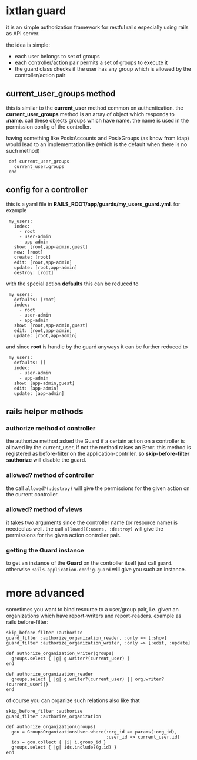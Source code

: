 # ixtlan guard #

it is an simple authorization framework for restful rails especially using rails as API server.

the idea is simple: 

* each user belongs to set of groups
* each controller/action pair permits a set of groups to execute it
* the guard class checks if the user has any group which is allowed by the controller/action pair

## current\_user\_groups method ##

this is similar to the **current_user** method common on authentication. the **current_user_groups** method is an array of object which responds to __:name__. call these objects groups which have name. the name is used in the permission config of the controller.

having something like PosixAccounts and PosixGroups (as know from ldap) would lead to an implementation like (which is the default when there is no such method)

     def current_user_groups
       current_user.groups
     end
     
## config for a controller

this is a yaml file in **RAILS_ROOT/app/guards/my\_users\_guard.yml**. for example

     my_users:
       index:
         - root
         - user-admin
         - app-admin
       show: [root,app-admin,guest]
       new: [root]
       create: [root]
       edit: [root,app-admin]
       update: [root,app-admin]
       destroy: [root]

with the special action **defaults** this can be reduced to

     my_users:
       defaults: [root]
       index:
         - root
         - user-admin
         - app-admin
       show: [root,app-admin,guest]
       edit: [root,app-admin]
       update: [root,app-admin]

and since **root** is handle by the guard anyways it can be further reduced to

     my_users:
       defaults: []
       index:
         - user-admin
         - app-admin
       show: [app-admin,guest]
       edit: [app-admin]
       update: [app-admin]

## rails helper methods

### authorize method of controller

  the authorize method asked the Guard if a certain action on a controller is allowed by the current_user, if not the method raises an Error. this method is registered as before-filter on the application-contrller. so **skip-before-filter :authorize** will disable the guard.
  
### allowed? method of controller

the call `allowed?(:destroy)` will give the permissions for the given action on the current controller.

### allowed? method of views

it takes two arguments since the controller name (or resource name) is needed as well. the call `allowed?(:users, :destroy)` will give the permissions for the given action controller pair.

### getting the Guard instance

to get an instance of the **Guard** on the controller itself just call `guard`. otherwise `Rails.application.config.guard` will give you such an instance.

# more advanced

sometimes you want to bind resource to a user/group pair, i.e. given an organizations which have report-writers and report-readers. example as rails before-filter:

    skip_before-filter :authorize
    guard_filter :authorize_organization_reader, :only => [:show]
    guard_filter :authorize_organization_writer, :only => [:edit, :update]

    def authorize_organization_writer(groups)
      groups.select { |g| g.writer?(current_user) }
    end
    
    def authorize_organization_reader
      groups.select { |g| g.writer?(current_user) || org.writer?(current_user)|}
    end

of course you can organize such relations also like that

    skip_before_filter :authorize
    guard_filter :authorize_organization

    def authorize_organization(groups)
      gou = GroupsOrganizationsUser.where(:org_id => params(:org_id),
                                          :user_id => current_user.id)
      ids = gou.collect { |i| i.group_id }
      groups.select { |g| ids.include?(g.id) }
    end
